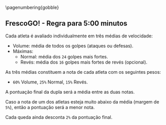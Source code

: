 <!--
pandoc simples-300.md -H deeplists.tex -o /tmp/x.pdf
pdftoppm /tmp/x.pdf /tmp/x -png
convert /tmp/x-1.png -trim /tmp/x.png
convert /tmp/x.png -bordercolor White -border 8 simples-300.png
eog simples-300.png
-->

\pagenumbering{gobble}

## FrescoGO! - Regra para 5:00 minutos

Cada atleta é avaliado individualmente em três médias de velocidade:

- Volume:
    média de todos os golpes (ataques ou defesas).
- Máximas:
    - Normal:
        média dos `24` golpes mais fortes.
    - Revés:
        média dos `16` golpes mais fortes de revés (opcional).

As três médias constituem a nota de cada atleta com os seguintes pesos:

- `60%` Volume, `25%` Normal, `15%` Revés.

A pontuação final da dupla será a média entre as duas notas.

Caso a nota de um dos atletas esteja muito abaixo da média (margem de `5%`),
então a pontuação será a menor nota.

Cada queda ainda desconta `2%` da pontuação final.
